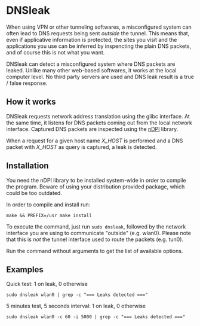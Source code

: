 # DNSleak

When using VPN or other tunneling softwares, a misconfigured system can often lead to DNS requests
being sent *outside* the tunnel. This means that, even if applicative information is protected, the sites
you visit and the applications you use can be inferred by inspencting the plain DNS packets, and of course this
is not what you want.

DNSleak can detect a misconfigured system where DNS packets are leaked. Unlike many other web-based softwares,
it works at the local computer level. No third party servers are used and DNS leak result is a true / false response.

How it works
------------
DNSleak requests network address translation using the glibc interface. At the same time, it listens for DNS packets
coming out from the local network interface. Captured DNS packets are inspected using the
[nDPI](https://github.com/ntop/nDPI) library.

When a request for a given host name *X_HOST* is performed and a DNS packet with *X_HOST* as query is captured,
a leak is detected.

Installation
------------

You need the nDPI library to be installed system-wide in order to compile the program. Beware of using your
distribution provided package, which could be too outdated.

In order to compile and install run:
```
make && PREFIX=/usr make install
```

To execute the command, just run ```sudo dnsleak```, followed by the network interface you are
using to communicate "outside" (e.g. wlan0). Please note that this is *not* the tunnel interface used
to route the packets (e.g. tun0).

Run the command without arguments to get the list of available options.

Examples
--------

Quick test: 1 on leak, 0 otherwise
```
sudo dnsleak wlan0 | grep -c "=== Leaks detected ==="
```
5 minutes test, 5 seconds interval: 1 on leak, 0 otherwise
```
sudo dnsleak wlan0 -c 60 -i 5000 | grep -c "=== Leaks detected ==="
```
